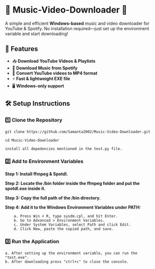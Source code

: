 # 🎵 Music-Video-Downloader 🎥  

A simple and efficient **Windows-based** music and video downloader for YouTube & Spotify. No installation required—just set up the environment variable and start downloading!  

## 🚀 Features  
- 📥 **Download YouTube Videos & Playlists**  
- 🎵 **Download Music from Spotify**  
- 🔄 **Convert YouTube videos to MP4 format**  
- ⚡ **Fast & lightweight EXE file**  
- 🖥️ **Windows-only support**  

## 🛠️ Setup Instructions  

### **1️⃣ Clone the Repository**  

    git clone https://github.com/Samanta2002/Music-Video-Downloader.git
                  
    cd Music-Video-Downloader

    install all depedencies mentioned in the test.py file.

### **2️⃣ Add to Environment Variables**

**Step 1: Install ffmpeg & Spotdl.**

**Step 2: Locate the /bin folder inside the ffmpeg folder and put the spotdl.exe inside it.**

**Step 3: Copy the full path of the /bin directory.**

**Step 4: Add it to the Windows Environment Variables under PATH:**

        a. Press Win + R, type sysdm.cpl, and hit Enter.
        b. Go to Advanced > Environment Variables.
        c. Under System Variables, select Path and click Edit.
        d. Click New, paste the copied path, and save.

### **3️⃣ Run the Application**

    a. After setting up the environment variable, you can run the "test.exe".
    b. After downloading press "ctrl+c" to close the console.
